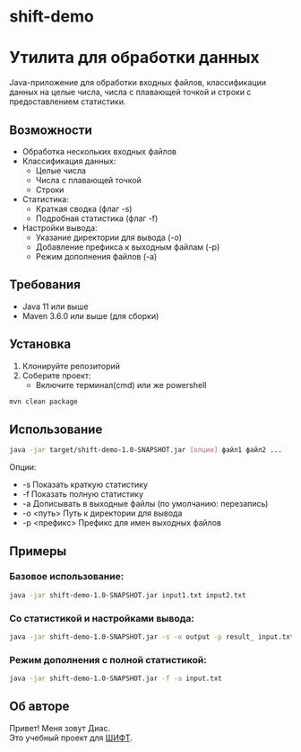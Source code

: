 # shift-demo

# Утилита для обработки данных

Java-приложение для обработки входных файлов, классификации данных на целые числа, числа с плавающей точкой и строки с предоставлением статистики.

## Возможности

- Обработка нескольких входных файлов
- Классификация данных:
    - Целые числа
    - Числа с плавающей точкой
    - Строки
- Статистика:
    - Краткая сводка (флаг -s)
    - Подробная статистика (флаг -f)
- Настройки вывода:
    - Указание директории для вывода (-o)
    - Добавление префикса к выходным файлам (-p)
    - Режим дополнения файлов (-a)

## Требования

- Java 11 или выше
- Maven 3.6.0 или выше (для сборки)

## Установка

1. Клонируйте репозиторий
2. Соберите проект:
   - Включите терминал(cmd) или же powershell
```bash
mvn clean package
```

## Использование

```bash
java -jar target/shift-demo-1.0-SNAPSHOT.jar [опции] файл1 файл2 ...
```
Опции:
- -s          Показать краткую статистику
- -f          Показать полную статистику
- -a          Дописывать в выходные файлы (по умолчанию: перезапись)
- -o <путь>   Путь к директории для вывода
- -p <префикс> Префикс для имен выходных файлов

## Примеры

### Базовое использование:
```bash
java -jar shift-demo-1.0-SNAPSHOT.jar input1.txt input2.txt
```

### Со статистикой и настройками вывода:
```bash
java -jar shift-demo-1.0-SNAPSHOT.jar -s -o output -p result_ input.txt
```

### Режим дополнения с полной статистикой:

```bash
java -jar shift-demo-1.0-SNAPSHOT.jar -f -a input.txt
```


## Об авторе

Привет! Меня зовут Диас.  
Это учебный проект для [ШИФТ](https://koronatech.kz/shift_java).  